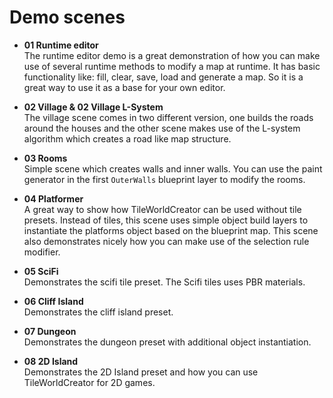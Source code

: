 # Demo scenes

+ **01 Runtime editor**  
The runtime editor demo is a great demonstration of how you can make use of 
several runtime methods to modify a map at runtime.
It has basic functionality like: fill, clear, save, load and generate a map. 
So it is a great way to use it as a base for your own editor.

+ **02 Village & 02 Village L-System**  
The village scene comes in two different version, one builds the roads around the houses and the other scene makes use of the L-system algorithm
which creates a road like map structure.

+ **03 Rooms**  
  Simple scene which creates walls and inner walls. You can use the paint generator in the first `OuterWalls` blueprint layer to modify the rooms.

+ **04 Platformer**  
  A great way to show how TileWorldCreator can be used without tile presets. Instead of tiles, this scene uses simple object build layers to instantiate the platforms object based on the blueprint map. This scene also demonstrates nicely how you can make use of the selection rule modifier.

+ **05 SciFi**  
  Demonstrates the scifi tile preset. The Scifi tiles uses PBR materials.

+ **06 Cliff Island**  
  Demonstrates the cliff island preset.

+ **07 Dungeon**  
  Demonstrates the dungeon preset with additional object instantiation.

+ **08 2D Island**  
  Demonstrates the 2D Island preset and how you can use TileWorldCreator for 2D games.
